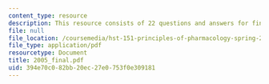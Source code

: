 ```yaml
---
content_type: resource
description: This resource consists of 22 questions and answers for final exam.
file: null
file_location: /coursemedia/hst-151-principles-of-pharmacology-spring-2005/394e70c082bb20ec27e0753f0e309181_2005_final.pdf
file_type: application/pdf
resourcetype: Document
title: 2005_final.pdf
uid: 394e70c0-82bb-20ec-27e0-753f0e309181
---
```

